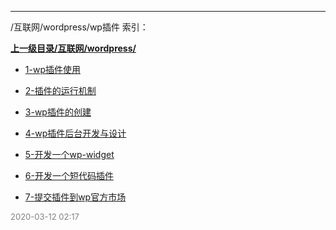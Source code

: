 
----

/互联网/wordpress/wp插件 索引：


**[上一级目录/互联网/wordpress/](/互联网/wordpress/)**

- [1-wp插件使用](/互联网/wordpress/wp插件/1-wp插件使用)

- [2-插件的运行机制](/互联网/wordpress/wp插件/2-插件的运行机制)

- [3-wp插件的创建](/互联网/wordpress/wp插件/3-wp插件的创建)

- [4-wp插件后台开发与设计](/互联网/wordpress/wp插件/4-wp插件后台开发与设计)

- [5-开发一个wp-widget](/互联网/wordpress/wp插件/5-开发一个wp-widget)

- [6-开发一个短代码插件](/互联网/wordpress/wp插件/6-开发一个短代码插件)

- [7-提交插件到wp官方市场](/互联网/wordpress/wp插件/7-提交插件到wp官方市场)


<font size=2 color='grey'> 2020-03-12 02:17 </font>